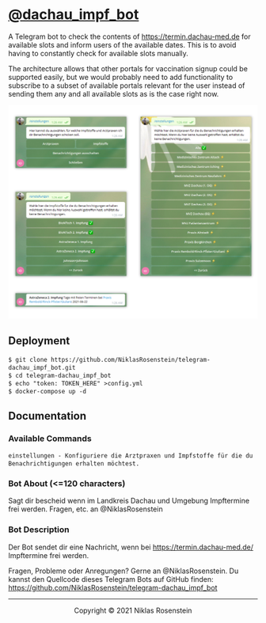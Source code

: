 # [@dachau_impf_bot](https://t.me/dachau_impf_bot)

A Telegram bot to check the contents of https://termin.dachau-med.de for available slots and inform
users of the available dates. This is to avoid having to constantly check for available slots
manually.

The architecture allows that other portals for vaccination signup could be supported easily, but we
would probably need to add functionality to subscribe to a subset of available portals relevant for
the user instead of sending them any and all available slots as is the case right now.

![Demo](.img/demo.png)

## Deployment

```
$ git clone https://github.com/NiklasRosenstein/telegram-dachau_impf_bot.git
$ cd telegram-dachau_impf_bot
$ echo "token: TOKEN_HERE" >config.yml
$ docker-compose up -d
```

## Documentation

### Available Commands

```
einstellungen - Konfiguriere die Arztpraxen und Impfstoffe für die du Benachrichtigungen erhalten möchtest.
```

### Bot About (<=120 characters)

Sagt dir bescheid wenn im Landkreis Dachau und Umgebung Impftermine frei werden. Fragen, etc. an @NiklasRosenstein

### Bot Description

Der Bot sendet dir eine Nachricht, wenn bei https://termin.dachau-med.de/ Impftermine frei werden.

Fragen, Probleme oder Anregungen? Gerne an @NiklasRosenstein. Du kannst den Quellcode dieses Telegram Bots auf GitHub finden: https://github.com/NiklasRosenstein/telegram-dachau_impf_bot

---

<p align="center">Copyright &copy; 2021 Niklas Rosenstein</p>
